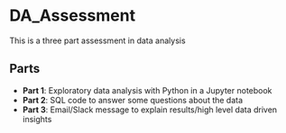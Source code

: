 # DA_Assessment

This is a three part assessment in data analysis

## Parts

- **Part 1**: Exploratory data analysis with Python in a Jupyter notebook
- **Part 2**: SQL code to answer some questions about the data
- **Part 3**: Email/Slack message to explain results/high level data driven insights
